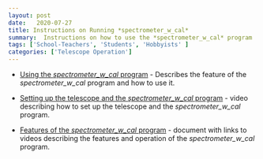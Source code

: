 ```yaml
---
layout: post
date:   2020-07-27
title: Instructions on Running *spectrometer_w_cal*
summary:  Instructions on how to use the *spectrometer_w_cal* program
tags: ['School-Teachers', 'Students', 'Hobbyists' ]
categories: ['Telescope Operation'] 
---
```


+ [Using the *spectrometer_w_cal* program](http://wvurail.org/dspira-lessons/HornOperation_runningSpectrometer) - Describes the feature of the *spectrometer_w_cal* program and how to use it.

+ [Setting up the telescope and the *spectrometer_w_cal* program](http://wvurail.org/dspira-lessons/) - video describing how to set up the telescope and the *spectrometer_w_cal* program.

+ [Features of the *spectrometer_w_cal* program](http://wvurail.org/dspira-lessons/HornOperation_spectrometer_description) - document with links to videos describing the features and operation of the *spectrometer_w_cal* program.
